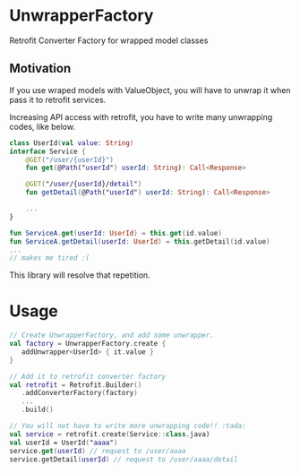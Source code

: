 # UnwrapperFactory
Retrofit Converter Factory for wrapped model classes

## Motivation

If you use wraped models with ValueObject, you will have to unwrap it when pass it to retrofit services.

Increasing API access with retrofit, you have to write many unwrapping codes, like below.

```kotlin
class UserId(val value: String)
interface Service {
    @GET("/user/{userId}")
    fun get(@Path("userId") userId: String): Call<Response>

    @GET("/user/{userId}/detail")
    fun getDetail(@Path("userId") userId: String): Call<Response>

    ...
}

fun ServiceA.get(userId: UserId) = this.get(id.value)
fun ServiceA.getDetail(userId: UserId) = this.getDetail(id.value)
...
// makes me tired :(
```

This library will resolve that repetition.

# Usage

```kotlin
// Create UnwrapperFactory, and add some unwrapper.
val factory = UnwrapperFactory.create {
   addUnwrapper<UserId> { it.value }
}

// Add it to retrofit converter factory
val retrofit = Retrofit.Builder()
   .addConverterFactory(factory)
   ...
   .build()

// You will not have to write more unwrapping code!! :tada:
val service = retrofit.create(Service::class.java)
val userId = UserId("aaaa")
service.get(userId) // request to /user/aaaa
service.getDetail(userId) // request to /user/aaaa/detail
```
